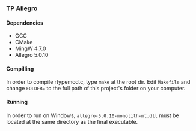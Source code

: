 ### TP Allegro 

#### Dependencies

* GCC
* CMake
* MingW 4.7.0
* Allegro 5.0.10

#### Compilling

In order to compile rtypemod.c, type `make` at the root dir. Edit `Makefile` and change `FOLDER=` to the full path of this project's folder on your computer.

#### Running 

In order to run on Windows, `allegro-5.0.10-monolith-mt.dll` must be located at the same directory as the final executable.
